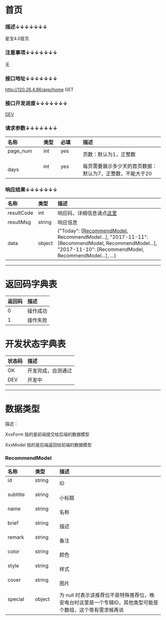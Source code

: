# 首页

### 描述↓↓↓↓↓↓↓

星宝4.0首页

### 注意事项↓↓↓↓↓↓↓

无

### 接口地址↓↓↓↓↓↓↓

http://120.26.4.86/app/home GET

### 接口开发进度↓↓↓↓↓↓↓

[DEV](#开发状态字典表)

### 请求参数↓↓↓↓↓↓↓

| 名称               | 类型               | 必填               | 描述
| :----------------- | :----------------- | :----------------- | :----------------- 
| page_num           | int                | yes                | 页数：默认为1，正整数
| days               | int                | yes                | 每页需要展示多少天的首页数据：默认为7，正整数，不能大于20


### 响应结果↓↓↓↓↓↓↓

| 名称               | 类型               | 描述
| :----------------- | :----------------- | :----------------- 
| resultCode         | int                | 响应码，详细信息请点[这里](#返回码字典表)
| resultMsg          | string             | 响应信息
| data               | object             | {"Today": [[RecommendModel](#recommendmodel), RecommendModel...], "2017-11-11": [RecommendModel, RecommendModel...], "2017-11-10": [RecommendModel, RecommendModel...], ...}

---

# 返回码字典表

| 返回码             | 描述
| :----------------- | :----------------- 
| 0                  | 操作成功
| 1                  | 操作失败

# 开发状态字典表

| 状态码             | 描述
| :----------------- | :----------------- 
| OK                 | 开发完成，自测通过
| DEV                | 开发中

---

# 数据类型

描述：

XxxForm 指的是前端提交给后端的数据模型

XxxModel 指的是后端返回给前端的数据模型

### RecommendModel

| 名称               | 类型               | 描述
| :----------------- | :----------------- | :----------------- 
| id                 | string             | ID
| subtitle           | string             | 小标题
| name               | string             | 名称
| brief              | string             | 描述
| remark             | string             | 备注
| color              | string             | 颜色
| style              | string             | 样式
| cover              | string             | 图片
| special            | object             | 为 null 时表示该推荐位不是特殊推荐位，晚安电台时这里是一个专辑ID，其他类型可能是个数组，这个等有需求候再说


